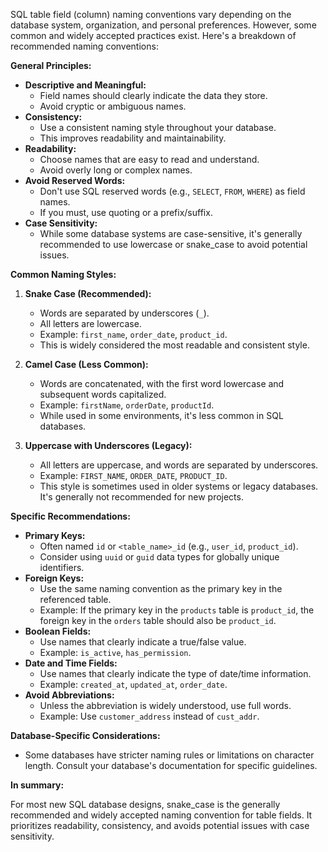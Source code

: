 SQL table field (column) naming conventions vary depending on the database system, organization, and personal preferences. However, some common and widely accepted practices exist. Here's a breakdown of recommended naming conventions:

**General Principles:**

* **Descriptive and Meaningful:**
    * Field names should clearly indicate the data they store.
    * Avoid cryptic or ambiguous names.
* **Consistency:**
    * Use a consistent naming style throughout your database.
    * This improves readability and maintainability.
* **Readability:**
    * Choose names that are easy to read and understand.
    * Avoid overly long or complex names.
* **Avoid Reserved Words:**
    * Don't use SQL reserved words (e.g., `SELECT`, `FROM`, `WHERE`) as field names.
    * If you must, use quoting or a prefix/suffix.
* **Case Sensitivity:**
    * While some database systems are case-sensitive, it's generally recommended to use lowercase or snake\_case to avoid potential issues.

**Common Naming Styles:**

1.  **Snake Case (Recommended):**
    * Words are separated by underscores (`_`).
    * All letters are lowercase.
    * Example: `first_name`, `order_date`, `product_id`.
    * This is widely considered the most readable and consistent style.

2.  **Camel Case (Less Common):**
    * Words are concatenated, with the first word lowercase and subsequent words capitalized.
    * Example: `firstName`, `orderDate`, `productId`.
    * While used in some environments, it's less common in SQL databases.

3.  **Uppercase with Underscores (Legacy):**
    * All letters are uppercase, and words are separated by underscores.
    * Example: `FIRST_NAME`, `ORDER_DATE`, `PRODUCT_ID`.
    * This style is sometimes used in older systems or legacy databases. It's generally not recommended for new projects.

**Specific Recommendations:**

* **Primary Keys:**
    * Often named `id` or `<table_name>_id` (e.g., `user_id`, `product_id`).
    * Consider using `uuid` or `guid` data types for globally unique identifiers.
* **Foreign Keys:**
    * Use the same naming convention as the primary key in the referenced table.
    * Example: If the primary key in the `products` table is `product_id`, the foreign key in the `orders` table should also be `product_id`.
* **Boolean Fields:**
    * Use names that clearly indicate a true/false value.
    * Example: `is_active`, `has_permission`.
* **Date and Time Fields:**
    * Use names that clearly indicate the type of date/time information.
    * Example: `created_at`, `updated_at`, `order_date`.
* **Avoid Abbreviations:**
    * Unless the abbreviation is widely understood, use full words.
    * Example: Use `customer_address` instead of `cust_addr`.

**Database-Specific Considerations:**

* Some databases have stricter naming rules or limitations on character length. Consult your database's documentation for specific guidelines.

**In summary:**

For most new SQL database designs, snake\_case is the generally recommended and widely accepted naming convention for table fields. It prioritizes readability, consistency, and avoids potential issues with case sensitivity.
